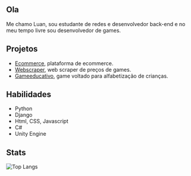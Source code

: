 ## Ola

Me chamo Luan, sou estudante de redes e desenvolvedor back-end e no meu tempo livre sou desenvolvedor de games.

## Projetos

- [Ecommerce](https://www.google.com), plataforma de ecommerce.
- [Webscraper](https://www.github.com), web scraper de preços de games.
- [Gameeducativo](https://www.wikipedia.org), game voltado para alfabetização de crianças.

## Habilidades

- Python
- Django
- Html, CSS, Javascript
- C#
- Unity Engine

## Stats

![Top Langs](https://github-readme-stats.vercel.app/api/top-langs/?username=Luan-Marc&&hide_progress=true&theme=dark&bg_color=00000000)

